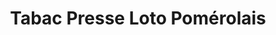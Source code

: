 ---
title: "Tabac Presse Loto Pomérolais"
url: /pomerols/tabac-presse-loto-pomerolais/
shop: Zeitungen
---